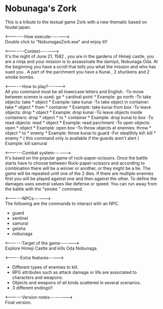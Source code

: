 # Nobunaga's Zork

This is a tribute to the textual game Zork with a new thematic based on feudal japan.

<-------How execute-------><br>
Double click to "NobunagasZork.exe" and enjoy it!!

<-------Context-------><br>
It's the night of June 21, 1582 , you are in the gardens of Himeji castle, you are a ninja and your mission is to assassinate the damiyô, Nobunaga Oda.
At the beginning you have a scroll that tells you what the mission and who has sued you . A part of the parchment you have a Kunai , 2 shurikens and 2 smoke bombs.

<------How to play?------><br>
All you command must be all lowercase letters and English.
-To move between scenes is used: go * cardinal point * Example: go north
-To take objects: take * object * Example: take kunai
-To take object in container: take * object * from * container * Example: take kunai from box
-To leave objects: drop * object * Example: drop kunai
-To leave objects inside containers: drop * object * to * container * Example: drop kunai to box
-To read objects: read * object * Example: read parchment
-To open objects: open * object * Example: open box
-To throw objects at enemies: throw * object * to * enemy * Example: throw kunai to guard
-For stealthily kill: kill * enemy * ( this command only is available if the guards aren't alert ) Example: kill samurai

<------Combat system------><br>
It's based on the popular game of rock-paper-scissors. Once the battle starts have to choose between Rock-paper-scissors and according to combination there will be a winner or another, or they might be a tie. The game will be repeated until one of the 2 dies. If there are multiple enemies first you will be played against one and then against the other.
To define the damages uses several values like defense or speed.
You can run away from the battle with the "smoke " command.

<------NPCs------><br>
The following are the commands to interact with an NPC.
- guard
- sentinel
- samurai
- geisha
- nobunaga

<------Target of the game-------><br>
Explore Himeji Castle and kills Oda Nobunaga.

<-----Extra features-----><br>
- Different types of enemies to kill.
- RPG attributes such as attack damage or life are associated to characters and weapons.
- Objects and weapons of all kinds scattered in several scenarios.
- 3 different endings!!

<------Version notes---------><br>
Final version.
